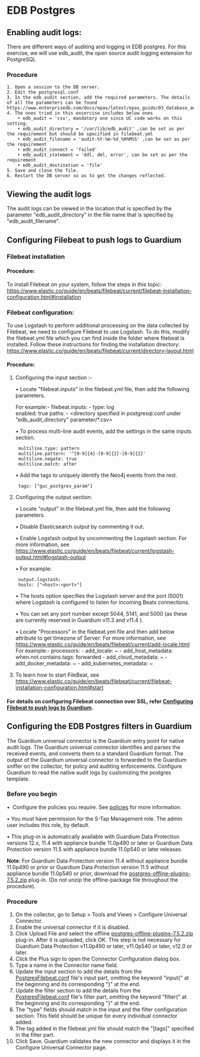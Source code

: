 #  EDB Postgres
	
## Enabling audit logs:

There are different ways of auditing and logging in EDB postgres. For this exercise, we will use edb_audit, the open
source audit logging extension for PostgreSQL 

### Procedure
	1. Open a session to the DB server.
	2. Edit the postgresql.conf
	3. In the edb_audit section, add the required parameters. The details of all the parameters can be found https://www.enterprisedb.com/docs/epas/latest/epas_guide/03_database_administration/01_configuration_parameters/03_configuration_parameters_by_functionality/07_auditing_settings/
	4. The ones tried in this excercise includes below ones
		• edb_audit = 'csv', mandatory one since UC code works on this setting.
		• edb_audit_directory = '/var/lib/edb_audit' ,can be set as per the requirement but should be specified in filebeat.yml
		• edb_audit_filename = 'audit-%Y-%m-%d_%H%M%S' ,can be set as per the requirement
		• edb_audit_connect = 'failed'
		• edb_audit_statement = 'ddl, dml, error', can be set as per the requirement
		• edb_audit_destination = 'file'
	5. Save and close the file.
	6. Restart the DB server so as to get the changes reflected.
	

## Viewing the audit logs

The audit logs can be viewed in the location that is specified by the parameter "edb_audit_directory" in the file name that is specified by "edb_audit_filename".
	
## Configuring Filebeat to push logs to Guardium

### Filebeat installation

#### Procedure:

To install Filebeat on your system, follow the steps in this topic:
    https://www.elastic.co/guide/en/beats/filebeat/current/filebeat-installation-configuration.html#installation

### Filebeat configuration:

To use Logstash to perform additional processing on the data collected by Filebeat, we need to configure Filebeat to use Logstash. To do this, modify the filebeat.yml file which you can find inside the folder where filebeat is installed. Follow these instructions for finding the installation directory:
https://www.elastic.co/guide/en/beats/filebeat/current/directory-layout.html

#### Procedure:

1. Configuring the input section :-

	• Locate "filebeat.inputs" in the filebeat.yml file, then add the following parameters.
       
	For example:-
	   filebeat.inputs:
       - type: log   
       enabled: true
        paths:
       - <directory specified in postgresql.conf under "edb_audit_directory" parameter/*.csv>
	
	• To process multi-line audit events, add the settings in the same inputs section.
	
		multiline.type: pattern
		multiline.pattern: '^[0-9]{4}-[0-9]{2}-[0-9]{2}'
		multiline.negate: true
		multiline.match: after
	
	• Add the tags to uniquely identify the Neo4j events from the rest.
	
		tags: ["guc_postgres_param"]
	
2. Configuring the output section:

	• Locate "output" in the filebeat.yml file, then add the following parameters.

    • Disable Elasticsearch output by commenting it out.

	• Enable Logstash output by uncommenting the Logstash section. For more information, see https://www.elastic.co/guide/en/beats/filebeat/current/logstash-output.html#logstash-output

	• For example:

		output.logstash:
		hosts: ["<host>:<port>"]
	• The hosts option specifies the Logstash server and the port (5001) where Logstash is configured to listen for incoming Beats connections.

	• You can set any port number except 5044, 5141, and 5000 (as these are currently reserved in Guardium v11.3 and v11.4 ).

	• Locate "Processors" in the filebeat.yml file and then add below attribute to get timezone of Server:
	For more information, see https://www.elastic.co/guide/en/beats/filebeat/current/add-locale.html
	For example:-
       processors:
		- add_locale: ~
		- add_host_metadata:
			when.not.contains.tags: forwarded
		- add_cloud_metadata: ~
		- add_docker_metadata: ~
		- add_kubernetes_metadata: ~


3. To learn how to start FileBeat, see https://www.elastic.co/guide/en/beats/filebeat/current/filebeat-installation-configuration.html#start

#### For details on configuring Filebeat connection over SSL, refer [Configuring Filebeat to push logs to Guardium](https://github.com/IBM/universal-connectors/blob/main/input-plugin/logstash-input-beats/README.md#configuring-filebeat-to-push-logs-to-guardium).


## Configuring the EDB Postgres filters in Guardium

The Guardium universal connector is the Guardium entry point for native audit logs. The Guardium universal connector identifies and parses the received events, and converts them to a standard Guardium format. The output of the Guardium universal connector is forwarded to the Guardium sniffer on the collector, for policy and auditing enforcements. Configure Guardium to read the native audit logs by customizing the postgres template.

###  Before you begin

•  Configure the policies you require. See [policies](/docs/#policies) for more information.

• You must have permission for the S-Tap Management role. The admin user includes this role, by default.

• This plug-in is automatically available with Guardium Data Protection versions 12.x, 11.4 with appliance bundle 11.0p490 or later or Guardium Data Protection version 11.5 with appliance bundle 11.0p540 or later releases.

**Note**: For Guardium Data Protection version 11.4 without appliance bundle 11.0p490 or prior or Guardium Data Protection version 11.5 without appliance bundle 11.0p540 or prior, download the [postgres-offline-plugins-7.5.2.zip](https://github.com/IBM/universal-connectors/raw/release-v1.2.0/filter-plugin/logstash-filter-onPremPostgres-guardium/PostgresOverFilebeatPackage/postgres-offline-plugins-7.5.2.zip) plug-in. (Do not unzip the offline-package file throughout the procedure). 

### Procedure
1. On the collector, go to Setup > Tools and Views > Configure Universal Connector.
2. Enable the universal connector if it is disabled.
3. Click Upload File and select the offline  [postgres-offline-plugins-7.5.2.zip](https://github.com/IBM/universal-connectors/raw/release-v1.2.0/filter-plugin/logstash-filter-onPremPostgres-guardium/PostgresOverFilebeatPackage/postgres-offline-plugins-7.5.2.zip)  plug-in. After it is uploaded, click OK. This step is not necessary for Guardium Data Protection v11.0p490 or later, v11.0p540 or later, v12.0 or later.
4. Click the Plus sign to open the Connector Configuration dialog box.
5. Type a name in the Connector name field.
6. Update the input section to add the details from the [PostgresFilebeat.conf](https://github.com/IBM/universal-connectors/raw/main/filter-plugin/logstash-filter-onPremPostgres-guardium/PostgresFilebeat.conf) file's input part, omitting the keyword "input{" at the beginning and its corresponding "}" at the end.
7. Update the filter section to add the details from the [PostgresFilebeat.conf](https://github.com/IBM/universal-connectors/raw/main/filter-plugin/logstash-filter-onPremPostgres-guardium/PostgresFilebeat.conf) file's filter part, omitting the keyword "filter{" at the beginning and its corresponding "}" at the end.
8. The "type" fields should match in the input and the filter configuration section. This field should be unique for  every individual connector added.
9. The tag added in the filebeat.yml file should match the "[tags]" specified in the filter part.
10. Click Save. Guardium validates the new connector and displays it in the Configure Universal Connector page.
